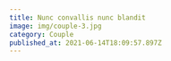 ```yaml
---
title: Nunc convallis nunc blandit
image: img/couple-3.jpg
category: Couple
published_at: 2021-06-14T18:09:57.897Z
---
```

